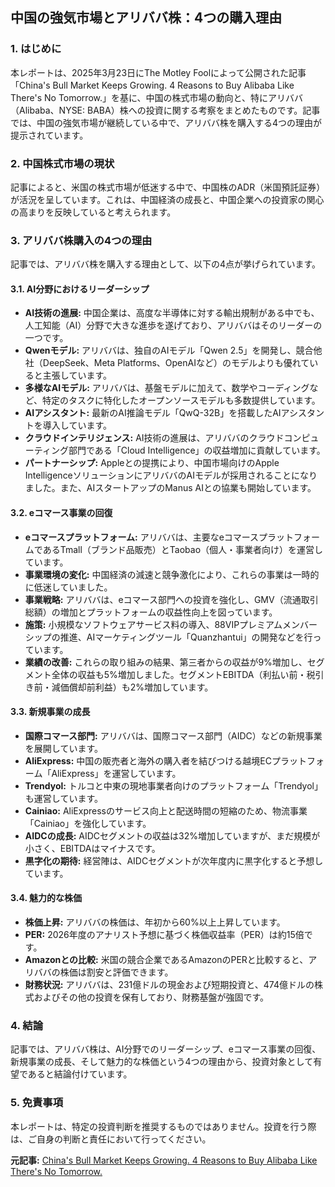 ## 中国の強気市場とアリババ株：4つの購入理由

### 1. はじめに

本レポートは、2025年3月23日にThe Motley Foolによって公開された記事「China's Bull Market Keeps Growing. 4 Reasons to Buy Alibaba Like There's No Tomorrow.」を基に、中国の株式市場の動向と、特にアリババ（Alibaba、NYSE: BABA）株への投資に関する考察をまとめたものです。記事では、中国の強気市場が継続している中で、アリババ株を購入する4つの理由が提示されています。

### 2. 中国株式市場の現状

記事によると、米国の株式市場が低迷する中で、中国株のADR（米国預託証券）が活況を呈しています。これは、中国経済の成長と、中国企業への投資家の関心の高まりを反映していると考えられます。

### 3. アリババ株購入の4つの理由

記事では、アリババ株を購入する理由として、以下の4点が挙げられています。

#### 3.1. AI分野におけるリーダーシップ

* **AI技術の進展:** 中国企業は、高度な半導体に対する輸出規制がある中でも、人工知能（AI）分野で大きな進歩を遂げており、アリババはそのリーダーの一つです。
* **Qwenモデル:** アリババは、独自のAIモデル「Qwen 2.5」を開発し、競合他社（DeepSeek、Meta Platforms、OpenAIなど）のモデルよりも優れていると主張しています。
* **多様なAIモデル:** アリババは、基盤モデルに加えて、数学やコーディングなど、特定のタスクに特化したオープンソースモデルも多数提供しています。
* **AIアシスタント:** 最新のAI推論モデル「QwQ-32B」を搭載したAIアシスタントを導入しています。
* **クラウドインテリジェンス:** AI技術の進展は、アリババのクラウドコンピューティング部門である「Cloud Intelligence」の収益増加に貢献しています。
* **パートナーシップ:** Appleとの提携により、中国市場向けのApple IntelligenceソリューションにアリババのAIモデルが採用されることになりました。また、AIスタートアップのManus AIとの協業も開始しています。

#### 3.2. eコマース事業の回復

* **eコマースプラットフォーム:** アリババは、主要なeコマースプラットフォームであるTmall（ブランド品販売）とTaobao（個人・事業者向け）を運営しています。
* **事業環境の変化:** 中国経済の減速と競争激化により、これらの事業は一時的に低迷していました。
* **事業戦略:** アリババは、eコマース部門への投資を強化し、GMV（流通取引総額）の増加とプラットフォームの収益性向上を図っています。
* **施策:** 小規模なソフトウェアサービス料の導入、88VIPプレミアムメンバーシップの推進、AIマーケティングツール「Quanzhantui」の開発などを行っています。
* **業績の改善:** これらの取り組みの結果、第三者からの収益が9%増加し、セグメント全体の収益も5%増加しました。セグメントEBITDA（利払い前・税引き前・減価償却前利益）も2%増加しています。

#### 3.3. 新規事業の成長

* **国際コマース部門:** アリババは、国際コマース部門（AIDC）などの新規事業を展開しています。
* **AliExpress:** 中国の販売者と海外の購入者を結びつける越境ECプラットフォーム「AliExpress」を運営しています。
* **Trendyol:** トルコと中東の現地事業者向けのプラットフォーム「Trendyol」も運営しています。
* **Cainiao:** AliExpressのサービス向上と配送時間の短縮のため、物流事業「Cainiao」を強化しています。
* **AIDCの成長:** AIDCセグメントの収益は32%増加していますが、まだ規模が小さく、EBITDAはマイナスです。
* **黒字化の期待:** 経営陣は、AIDCセグメントが次年度内に黒字化すると予想しています。

#### 3.4. 魅力的な株価

* **株価上昇:** アリババの株価は、年初から60%以上上昇しています。
* **PER:** 2026年度のアナリスト予想に基づく株価収益率（PER）は約15倍です。
* **Amazonとの比較:** 米国の競合企業であるAmazonのPERと比較すると、アリババの株価は割安と評価できます。
* **財務状況:** アリババは、231億ドルの現金および短期投資と、474億ドルの株式およびその他の投資を保有しており、財務基盤が強固です。

### 4. 結論

記事では、アリババ株は、AI分野でのリーダーシップ、eコマース事業の回復、新規事業の成長、そして魅力的な株価という4つの理由から、投資対象として有望であると結論付けています。

### 5. 免責事項

本レポートは、特定の投資判断を推奨するものではありません。投資を行う際は、ご自身の判断と責任において行ってください。


**元記事:** [China's Bull Market Keeps Growing. 4 Reasons to Buy Alibaba Like There's No Tomorrow.](https://www.yahoo.com/finance/news/chinas-bull-market-keeps-growing-084500997.html)